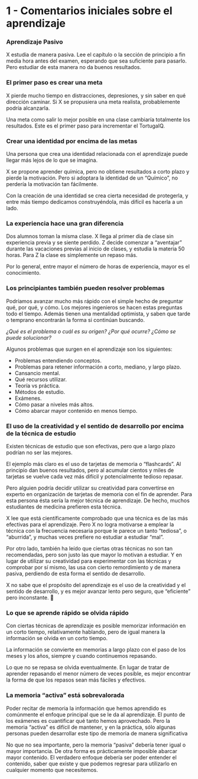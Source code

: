# 1 - Comentarios iniciales sobre el aprendizaje

### **Aprendizaje Pasivo**

X estudia de manera pasiva. Lee el capítulo o la sección de principio a fin media hora antes del examen, esperando que sea suficiente para pasarlo. Pero estudiar de esta manera no da buenos resultados.

### El primer paso es crear una meta

X pierde mucho tiempo en distracciones, depresiones, y sin saber en qué dirección caminar. Si X se propusiera una meta realista, probablemente podría alcanzarla. 

Una meta como salir lo mejor posible en una clase cambiaría totalmente los resultados. Este es el primer paso para incrementar el TortugaIQ.

### Crear una identidad por encima de las metas

Una persona que crea una identidad relacionada con el aprendizaje puede llegar más lejos de lo que se imagina. 

X se propone aprender química, pero no obtiene resultados a corto plazo y pierde la motivación. Pero si adoptara la identidad de un “Químico”, no perdería la motivación tan fácilmente. 

Con la creación de una identidad se crea cierta necesidad de protegerla, y entre más tiempo dedicamos construyéndola, más difícil es hacerla a un lado. 

### La experiencia hace una gran diferencia

Dos alumnos toman la misma clase. X llega al primer día de clase sin experiencia previa y se siente perdido. Z decide comenzar a “aventajar” durante las vacaciones previas al inicio de clases, y estudia la materia 50 horas. Para Z la clase es simplemente un repaso más.

Por lo general, entre mayor el número de horas de experiencia, mayor es el conocimiento. 

### Los principiantes también pueden resolver problemas

Podríamos avanzar mucho más rápido con el simple hecho de preguntar qué, por qué, y cómo. Los  mejores ingenieros se hacen estas preguntas todo el tiempo. Además tienen una mentalidad optimista, y saben que tarde o temprano encontrarán la forma si continúan buscando. 

*¿Qué es el problema o cuál es su origen? ¿Por qué ocurre? ¿Cómo se puede solucionar?*

Algunos problemas que surgen en el aprendizaje son los siguientes:

- Problemas entendiendo conceptos.
- Problemas para retener información a corto, mediano, y largo plazo.
- Cansancio mental.
- Qué recursos utilizar.
- Teoría vs práctica.
- Métodos de estudio.
- Exámenes.
- Cómo pasar a niveles más altos.
- Cómo abarcar mayor contenido en menos tiempo.

### **El uso de la creatividad y el sentido de desarrollo por encima de la técnica de estudio**

Existen técnicas de estudio que son efectivas, pero que a largo plazo podrían no ser las mejores. 

El ejemplo más claro es el uso de tarjetas de memoria o “flashcards”. Al principio dan buenos resultados, pero al acumular cientos y miles de tarjetas se vuelve cada vez más difícil y potencialmente tedioso repasar. 

Pero alguien podría decidir utilizar su creatividad para convertirse en experto en organización de tarjetas de memoria con el fin de aprender. Para esta persona ésta sería la mejor técnica de aprendizaje.  De hecho, muchos estudiantes de medicina prefieren esta técnica.

X lee que está científicamente comprobado que una técnica es de las más efectivas para el aprendizaje. Pero X no logra motivarse a emplear la técnica con la frecuencia necesaria porque le parece un tanto “tediosa”, o “aburrida”, y muchas veces prefiere no estudiar a estudiar “mal”.

Por otro lado, también ha leído que ciertas otras técnicas no son tan recomendadas, pero son justo las que mayor lo motivan a estudiar.  Y en lugar de utilizar su creatividad para experimentar con las técnicas y comprobar por sí mismo, las usa con cierto remordimiento y de manera pasiva, perdiendo de esta forma el sentido de desarrollo.  

X no sabe que el propósito del aprendizaje es el uso de la creatividad y el sentido de desarrollo, y es mejor avanzar lento pero seguro, que “eficiente” pero inconstante. 🐢

### Lo que se aprende rápido se olvida rápido

Con ciertas técnicas de aprendizaje es posible memorizar información en un corto tiempo, relativamente hablando, pero de igual manera la información se olvida en un corto tiempo. 

La información se convierte en memorias a largo plazo con el paso de los meses y los años, siempre y cuando continuemos repasando. 

Lo que no se repasa se olvida eventualmente. En lugar de tratar de aprender repasando el menor número de veces posible, es mejor encontrar la forma de que los repasos sean más fáciles y efectivos.

### La memoria “activa” está sobrevalorada

Poder recitar de memoria la información que hemos aprendido es comúnmente el enfoque principal que se le da al aprendizaje. El punto de los exámenes es cuantificar qué tanto hemos aprovechado. Pero la memoria “activa” es difícil de mantener, y en la práctica, sólo algunas personas pueden desarrollar este tipo de memoria de manera significativa

No que no sea importante, pero la memoria “pasiva” debería tener igual o mayor importancia. De otra forma es prácticamente imposible abarcar mayor contenido. El verdadero enfoque debería ser poder entender el contenido, saber que existe y que podemos regresar para utilizarlo en cualquier momento que necesitemos.
